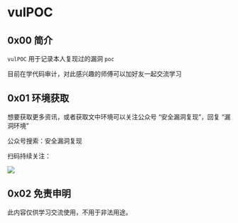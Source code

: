 # vulPOC

## 0x00 简介

`vulPOC` 用于记录本人复现过的漏洞 `poc` 

目前在学代码审计，对此感兴趣的师傅可以加好友一起交流学习

## 0x01 环境获取

想要获取更多资讯，或者获取文中环境可以关注公众号 “安全漏洞复现”，回复 “漏洞环境”

公众号搜索：安全漏洞复现

扫码持续关注：

![](https://gitee.com/N0puple/picgo/raw/master/img/qrcode_for_gh_a41358b842dd_430.jpg)


## 0x02 免责申明
此内容仅供学习交流使用，不用于非法用途。